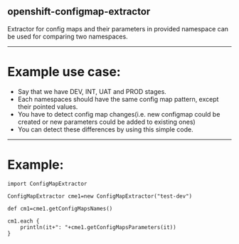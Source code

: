 openshift-configmap-extractor
----------------
Extractor for config maps and their parameters in provided namespace can be used for comparing two namespaces.

----------------------

# Example use case:
  - Say that we have DEV, INT, UAT and PROD stages.
  - Each namespaces should have the same config map pattern, except their pointed values.
  - You have to detect config map changes(i.e. new configmap could be created or new parameters could be added to existing ones)
  - You can detect these differences by using this simple code.
---------------------
# Example:
  ```
  import ConfigMapExtractor

  ConfigMapExtractor cme1=new ConfigMapExtractor("test-dev")

  def cm1=cme1.getConfigMapsNames()

  cm1.each {
      println(it+": "+cme1.getConfigMapsParameters(it))
  }
  ```
